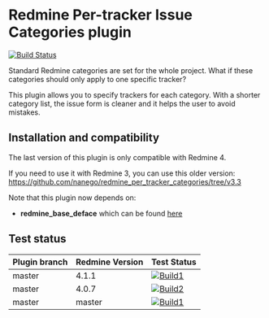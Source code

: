Redmine Per-tracker Issue Categories plugin
=======================

[![Build Status](https://travis-ci.com/nanego/redmine_per_tracker_categories.svg?branch=master)](https://travis-ci.com/nanego/redmine_per_tracker_categories)

Standard Redmine categories are set for the whole project. What if these categories should only apply to one specific tracker?

This plugin allows you to specify trackers for each category.
With a shorter category list, the issue form is cleaner and it helps the user to avoid mistakes.

Installation and compatibility
--------------------

The last version of this plugin is only compatible with Redmine 4.

If you need to use it with Redmine 3, you can use this older version: https://github.com/nanego/redmine_per_tracker_categories/tree/v3.3

Note that this plugin now depends on:

* **redmine_base_deface** which can be found [here](https://github.com/jbbarth/redmine_base_deface)

## Test status

|Plugin branch| Redmine Version   | Test Status       |
|-------------|-------------------|-------------------|
|master       | 4.1.1             | [![Build1][1]][5] |  
|master       | 4.0.7             | [![Build2][2]][5] |
|master       | master            | [![Build1][3]][5] |  

[1]: https://travis-matrix-badges.herokuapp.com/repos/nanego/redmine_per_tracker_categories/branches/master/1?use_travis_com=true
[2]: https://travis-matrix-badges.herokuapp.com/repos/nanego/redmine_per_tracker_categories/branches/master/2?use_travis_com=true
[3]: https://travis-matrix-badges.herokuapp.com/repos/nanego/redmine_per_tracker_categories/branches/master/3?use_travis_com=true
[5]: https://travis-ci.com/nanego/redmine_per_tracker_categories
